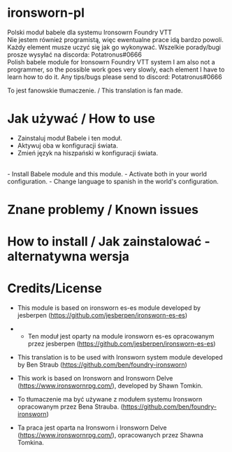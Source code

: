 # ironsworn-pl
Polski moduł babele dla systemu Ironsowrn Foundry VTT<br>
Nie jestem również programistą, więc ewentualne prace idą bardzo powoli. Każdy element musze uczyć się jak go wykonywać. Wszelkie porady/bugi prosze wysyłać na discorda: Potatronus#0666
<br>Polish babele module for Ironsowrn Foundry VTT system
I am also not a programmer, so the possible work goes very slowly, each element I have to learn how to do it. Any tips/bugs please send to discord: Potatronus#0666

To jest fanowskie tłumaczenie. / This translation is fan made.

# Jak używać / How to use
- Zainstaluj moduł Babele i ten moduł.
- Aktywuj oba w konfiguracji świata.
- Zmień język na hiszpański w konfiguracji świata.
<br>
- Install Babele module  and this module.
- Activate both in your world configuration.
- Change language to spanish in the world's configuration.

# Znane problemy / Known issues



# How to install / Jak zainstalować - alternatywna wersja




# Credits/License 
- This module is based on ironsworn es-es module developed by jesberpen (https://github.com/jesberpen/ironsworn-es-es)
- - Ten moduł jest oparty na module ironsworn es-es opracowanym przez jesberpen (https://github.com/jesberpen/ironsworn-es-es)

- This translation is to be used with Ironsworn system module developed by Ben Straub (https://github.com/ben/foundry-ironsworn)
- This work is based on Ironsworn and Ironsworn Delve (https://www.ironswornrpg.com/), developed by Shawn Tomkin.

- To tłumaczenie ma być używane z modułem systemu Ironsworn opracowanym przez Bena Strauba. (https://github.com/ben/foundry-ironsworn)
- Ta praca jest oparta na Ironsworn i Ironsworn Delve (https://www.ironswornrpg.com/), opracowanych przez Shawna Tomkina.
